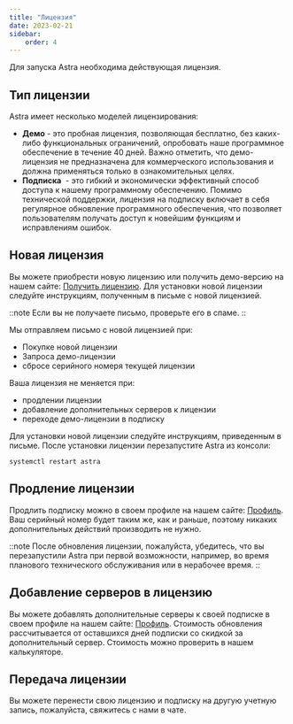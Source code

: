```yaml
---
title: "Лицензия"
date: 2023-02-21
sidebar:
    order: 4
---
```


Для запуска Astra необходима действующая лицензия.

## Тип лицензии[](https://help.cesbo.com/astra/getting-started/first-steps/license#license-type)

Astra имеет несколько моделей лицензирования:

- **Демо** - это пробная лицензия, позволяющая бесплатно, без каких-либо функциональных ограничений, опробовать наше программное обеспечение в течение 40 дней. Важно отметить, что демо-лицензия не предназначена для коммерческого использования и должна применяться только в ознакомительных целях.
- **Подписка**  - это гибкий и экономически эффективный способ доступа к нашему программному обеспечению. Помимо технической поддержки, лицензия на подписку включает в себя регулярное обновление программного обеспечения, что позволяет пользователям получать доступ к новейшим функциям и исправлениям ошибок.

## Новая лицензия[](https://help.cesbo.com/astra/getting-started/first-steps/license#new-license)

Вы можете приобрести новую лицензию или получить демо-версию на нашем сайте: [Получить лицензию](https://cesbo.com/astra-license). Для установки новой лицензии следуйте инструкциям, полученным в письме с новой лицензией.

::note Если вы не получаете письмо, проверьте его в спаме. ::

Мы отправляем письмо с новой лицензией при:

- Покупке новой лицензии
- Запроса демо-лицензии
- сбросе серийного номеря текущей лицензии

Ваша лицензия не меняется при:

- продлении лицензии
- добавление дополнительных серверов к лицензии
- переходе демо-лицензии в подписку

Для установки новой лицензии следуйте инструкциям, приведенным в письме. После установки лицензии перезапустите Astra из консоли:

```
systemctl restart astra
```

## Продление лицензии[](https://help.cesbo.com/astra/getting-started/first-steps/license#renew-license)

Продлить подписку можно в своем профиле на нашем сайте: [Профиль](https://cesbo.com/profile). Ваш серийный номер будет таким же, как и раньше, поэтому никаких дополнительных действий производить не нужно.

::note После обновления лицензии, пожалуйста, убедитесь, что вы перезапустили Astra при первой возможности, например, во время планового технического обслуживания или в нерабочее время.
::

## Добавление серверов в лицензию[](https://help.cesbo.com/astra/getting-started/first-steps/license#upgrade-license)

Вы можете добавлять дополнительные серверы к своей подписке в своем профиле на нашем сайте: [Профиль](https://cesbo.com/profile). Стоимость обновления рассчитывается от оставшихся дней подписки со скидкой за дополнительный сервер. Стоимость можно проверить в нашем калькуляторе.

## Передача лицензии[](https://help.cesbo.com/astra/getting-started/first-steps/license#transfer-license)

Вы можете перенести свою лицензию и подписку на другую учетную запись, пожалуйста, свяжитесь с нами в чате.
